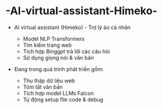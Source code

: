 # -AI-virtual-assistant-Himeko-
- AI virtual assistant (Himeko) - Trợ lý ảo cá nhân
  + Model NLP Transformers 
  + Tìm kiếm trang web
  + Tích hợp Binggpt trả lời các câu hỏi
  + Sử dụng giọng nói & văn bản

  
- Đang trong quá trình phát triển gồm:
  + Thu thập dữ liệu web
  + Tóm tắt văn bản
  + Tích hợp model LLMs Falcon
  + Tự động setup file code & debug
